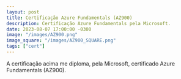```yaml
---
layout: post
title: Certificação Azure Fundamentals (AZ900)
description: Certificação Azure Fundamentals pela Microsoft.
date: 2023-08-07 17:00:00 -0300
image: "/images/AZ900.png"
image_square: "/images/AZ900_SQUARE.png"
tags: ["cert"]
---
```


A certificação acima me diploma, pela Microsoft, certificado Azure Fundamentals (AZ900).
